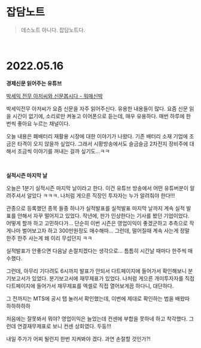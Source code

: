 # 잡담노트

> 데스노트 아니다. 잡담노트다.

<br>

# 2022.05.16

**경제신문 읽어주는 유튜브**<br>

[박세익 전무 아저씨와 신문봅시다 - 워매신박](https://www.youtube.com/watch?v=pegNl7TPNy8)<br>

박세익전무 아저씨가 요즘 신문을 자주 읽어주신다. 유용한 내용들이 많다. 요즘 신문 읽을 시간이 없기에, 소리로만 켜놓고 이어폰으로 듣는데, 매우 유용하다. 매번 하루에 한번씩 좋아요 누르는 채널이다.<br>

오늘 내용은 폐배터리 재활용 시장에 대한 이야기가 나왔다. 기존 배터리 소재 기업에 조금은 타격이 오지 않을까 싶었다. 그래서 시황방송에서도 슬금슬금 2차전지 장비주에 대해서 조금씩 이야기를 꺼내는 걸까 싶기도...ㅋㅋ<br>

<br>

**실적시즌 마지막 날**<br>

오늘은 1분기 실적시즌 마지막 날이라고 한다. 이건 유튜브 방송에서 어떤 유튜버분이 알려주셔서 알았다 ㅋㅋㅋ. 나처럼 게으른 직장인 투자자는 누가 알려줘야 한다!!!<br>

관종으로 등록했던 종목 들중 하나가 실적발표를 실적발표 마지막 날까지 계속 실적 발표를 안해서 자꾸 떨어지고 있었다. 작년에, 판가 인상한다는 기사를 봤던 기업이었다. 어떻게 할까 하고 고민하다가... 단순히 이번 시즌은 영업이익이 좋겠군하고 추측으로 작게나마 벌어보고자 하고 300만원정도 매수해따... 그런데, 떨어질때 계속 사는게 정말 한주 한주 사는게 왜 이리 무섭던지 ㅋㅋ<br>

실적발표가 안좋으면 다음날 손절치겠다는 생각으로... 틈틈히 시간날 때마다 한주씩 매수했다.<br>

그런데, 아무리 기다려도 6시까지 발표가 안되서 다트페이지에 들어가서 확인해보니 분기보고서가 있었다. 분기보고서에 재무제표가 있었다. 나처럼 게으른 개미투자자를 직접 다트페이지에 들어가서 재무제표를 엑셀로 직접 열어보게끔 하다니, 대단하다.<br>

그 전까지는 MTS에 공시 탭 눌러서 확인했는데, 이번에 제대로 확인하는 법을 배왔따 하하하하하<br>

처음에는 잘못봐서 뭐야? 영업이익은 늘었는데 컨센에 부합을 못하네 하고 착각했다. 그런데 연결재무제표로 보니 컨센 상회였다. 두둥!!!<br>

내일 주가가 어찌 될런지 한번 지켜봐야 겠다. 과연 손절할 것인가?! <br>

<br>

